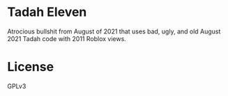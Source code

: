 # Tadah Eleven
Atrocious bullshit from August of 2021 that uses bad, ugly, and old August 2021 Tadah code with 2011 Roblox views.

# License
GPLv3
